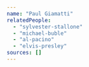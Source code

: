 ```yaml
---
name: "Paul Giamatti"
relatedPeople:
  - "sylvester-stallone"
  - "michael-buble"
  - "al-pacino"
  - "elvis-presley"
sources: []
---
```


